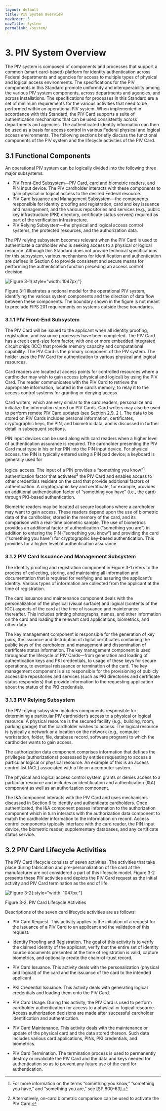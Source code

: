```yaml
---
layout: default
title: PIV System Overview
navOrder: 3
navTitle: System
permalink: /system/ 
---
```

# 3. PIV System Overview

The PIV system is composed of components and processes that support a common (smart card-based)
platform for identity authentication across Federal departments and agencies for access to multiple types
of physical and logical access environments. The specifications for the PIV components in this Standard
promote uniformity and interoperability among the various PIV system components, across departments
and agencies, and across installations. The specifications for processes in this Standard are a set of
minimum requirements for the various activities that need to be performed within an operational PIV
system. When implemented in accordance with this Standard, the PIV Card supports a suite of
authentication mechanisms that can be used consistently across departments and agencies. The
authenticated identity information can then be used as a basis for access control in various Federal
physical and logical access environments. The following sections briefly discuss the functional
components of the PIV system and the lifecycle activities of the PIV Card.

## 3.1 Functional Components

An operational PIV system can be logically divided into the following three major subsystems:

- PIV Front-End Subsystem—PIV Card, card and biometric readers, and PIN input device. The PIV
    cardholder interacts with these components to gain physical or logical access to the desired Federal
    resource.
- PIV Card Issuance and Management Subsystem—the components responsible for identity
    proofing and registration, card and key issuance and management, and the various repositories and
    services (e.g., public key infrastructure (PKI) directory, certificate status servers) required as part of
    the verification infrastructure.
- PIV Relying Subsystem—the physical and logical access control systems, the protected resources,
    and the authorization data.

The PIV relying subsystem becomes relevant when the PIV Card is used to authenticate a cardholder who
is seeking access to a physical or logical resource. Although this Standard does not provide technical
specifications for this subsystem, various mechanisms for identification and authentication are defined in
Section 6 to provide consistent and secure means for performing the authentication function preceding an
access control decision.

![Figure 3-1]({{site.baseurl}}/{{page.collection}}/images/system.png){:style="width: 1047px;"}

Figure 3-1 illustrates a notional model for the operational PIV system, identifying the various system
components and the direction of data flow between these components. The boundary shown in the figure
is not meant to preclude FIPS 201 requirements on systems outside these boundaries.

### 3.1.1 PIV Front-End Subsystem

The PIV Card will be issued to the applicant when all identity proofing, registration, and issuance
processes have been completed. The PIV Card has a credit card-size form factor, with one or more
embedded integrated circuit chips (ICC) that provide memory capacity and computational capability. The
PIV Card is the primary component of the PIV system. The holder uses the PIV Card for authentication
to various physical and logical resources.

Card readers are located at access points for controlled resources where a cardholder may wish to gain
access (physical and logical) by using the PIV Card. The reader communicates with the PIV Card to
retrieve the appropriate information, located in the card’s memory, to relay it to the access control
systems for granting or denying access.

Card writers, which are very similar to the card readers, personalize and initialize the information stored
on PIV Cards. Card writers may also be used to perform remote PIV Card updates (see Section 2.9. 2 ).
The data to be stored on PIV Cards includes personal information, certificates, cryptographic keys, the
PIN, and biometric data, and is discussed in further detail in subsequent sections.

PIN input devices can be used along with card readers when a higher level of authentication assurance is
required. The cardholder presenting the PIV Card must type in his or her PIN into the PIN input device.
For physical access, the PIN is typically entered using a PIN pad device; a keyboard is generally used for


logical access. The input of a PIN provides a “something you know”[^somethingyou] authentication factor that
activates[^oncardbiometric] the PIV Card and enables access to other credentials resident on the card that provide
additional factors of authentication. A cryptographic key and certificate, for example, provides an
additional authentication factor of “something you have” (i.e., the card) through PKI-based
authentication.

Biometric readers may be located at secure locations where a cardholder may want to gain access. These
readers depend upon the use of biometric data of the cardholder, stored in the memory of the card, and its
comparison with a real-time biometric sample. The use of biometrics provides an additional factor of
authentication (“something you are”) in addition to entering the PIN (“something you know”) and
providing the card (“something you have”) for cryptographic key-based authentication. This provides for
a higher level of authentication assurance.

[^somethingyou]: For more information on the terms “something you know,” ”something you have,” and “something you are,” see [SP 800-63].
[^oncardbiometric]: Alternatively, on-card biometric comparison can be used to activate the PIV Card.

### 3.1.2 PIV Card Issuance and Management Subsystem

The identity proofing and registration component in Figure 3-1 refers to the process of collecting, storing,
and maintaining all information and documentation that is required for verifying and assuring the
applicant’s identity. Various types of information are collected from the applicant at the time of
registration.

The card issuance and maintenance component deals with the personalization of the physical (visual
surface) and logical (contents of the ICC) aspects of the card at the time of issuance and maintenance
thereafter. This includes printing photographs, names, and other information on the card and loading the
relevant card applications, biometrics, and other data.

The key management component is responsible for the generation of key pairs, the issuance and
distribution of digital certificates containing the public keys of the cardholder, and management and
dissemination of certificate status information. The key management component is used throughout the
lifecycle of PIV Cards—from generation and loading of authentication keys and PKI credentials, to usage
of these keys for secure operations, to eventual reissuance or termination of the card. The key
management component is also responsible for the provisioning of publicly accessible repositories and
services (such as PKI directories and certificate status responders) that provide information to the
requesting application about the status of the PKI credentials.

### 3.1.3 PIV Relying Subsystem

The PIV relying subsystem includes components responsible for determining a particular PIV
cardholder’s access to a physical or logical resource. A physical resource is the secured facility (e.g.,
building, room, parking garage) that the cardholder wishes to access. The logical resource is typically a
network or a location on the network (e.g., computer workstation, folder, file, database record, software
program) to which the cardholder wants to gain access.

The authorization data component comprises information that defines the privileges (authorizations)
possessed by entities requesting to access a particular logical or physical resource. An example of this is
an access control list (ACL) associated with a file on a computer system.

The physical and logical access control system grants or denies access to a particular resource and
includes an identification and authentication (I&A) component as well as an authorization component.

The I&A component interacts with the PIV Card and uses mechanisms discussed in Section 6 to identify
and authenticate cardholders. Once authenticated, the I&A component passes information to the
authorization component which in turn interacts with the authorization data component to match the
cardholder information to the information on record. Access control components typically interface with
the card reader, the PIN input device, the biometric reader, supplementary databases, and any certificate
status service.

## 3.2 PIV Card Lifecycle Activities

The PIV Card lifecycle consists of seven activities. The activities that take place during fabrication and
pre-personalization of the card at the manufacturer are not considered a part of this lifecycle model.
Figure 3-2 presents these PIV activities and depicts the PIV Card request as the initial activity and PIV
Card termination as the end of life.

![Figure 3-2]({{site.baseurl}}/{{page.collection}}/images/lifecycle.png){:style="width: 1047px;"}

Figure 3-2. PIV Card Lifecycle Activities

Descriptions of the seven card lifecycle activities are as follows:

- PIV Card Request. This activity applies to the initiation of a request for the issuance of a PIV Card
    to an applicant and the validation of this request.
- Identity Proofing and Registration. The goal of this activity is to verify the claimed identity of the
    applicant, verify that the entire set of identity source documents presented at the time of registration is
    valid, capture biometrics, and optionally create the chain-of-trust record.
- PIV Card Issuance. This activity deals with the personalization (physical and logical) of the card
    and the issuance of the card to the intended applicant.
- PKI Credential Issuance. This activity deals with generating logical credentials and loading them
    onto the PIV Card.


- PIV Card Usage. During this activity, the PIV Card is used to perform cardholder authentication for
    access to a physical or logical resource. Access authorization decisions are made after successful
    cardholder identification and authentication.
- PIV Card Maintenance. This activity deals with the maintenance or update of the physical card and
    the data stored thereon. Such data includes various card applications, PINs, PKI credentials, and
    biometrics.
- PIV Card Termination. The termination process is used to permanently destroy or invalidate the
    PIV Card and the data and keys needed for authentication so as to prevent any future use of the card
    for authentication.


